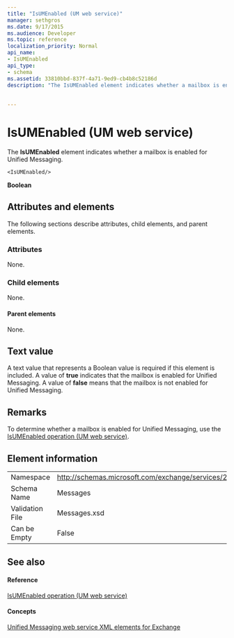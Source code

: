 ```yaml
---
title: "IsUMEnabled (UM web service)"
manager: sethgros
ms.date: 9/17/2015
ms.audience: Developer
ms.topic: reference
localization_priority: Normal
api_name:
- IsUMEnabled
api_type:
- schema
ms.assetid: 33810bbd-837f-4a71-9ed9-cb4b8c52186d
description: "The IsUMEnabled element indicates whether a mailbox is enabled for Unified Messaging."
 
 
---
```


# IsUMEnabled (UM web service)

The **IsUMEnabled** element indicates whether a mailbox is enabled for Unified Messaging. 
  
```
<IsUMEnabled/>
```

 **Boolean**
## Attributes and elements

The following sections describe attributes, child elements, and parent elements.
  
### Attributes

None.
  
### Child elements

None.
  
#### Parent elements

None.
  
## Text value

A text value that represents a Boolean value is required if this element is included. A value of **true** indicates that the mailbox is enabled for Unified Messaging. A value of **false** means that the mailbox is not enabled for Unified Messaging. 
  
## Remarks

To determine whether a mailbox is enabled for Unified Messaging, use the [IsUMEnabled operation (UM web service)](isumenabled-operation-um-web-service.md).
  
## Element information

|||
|:-----|:-----|
|Namespace  <br/> |http://schemas.microsoft.com/exchange/services/2006/messages  <br/> |
|Schema Name  <br/> |Messages  <br/> |
|Validation File  <br/> |Messages.xsd  <br/> |
|Can be Empty  <br/> |False  <br/> |
   
## See also

#### Reference

[IsUMEnabled operation (UM web service)](isumenabled-operation-um-web-service.md)
#### Concepts

[Unified Messaging web service XML elements for Exchange](unified-messaging-web-service-xml-elements-for-exchange.md)

